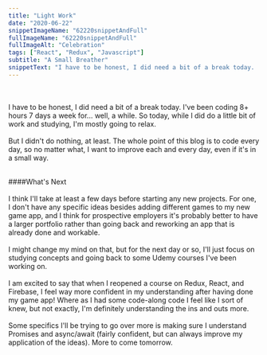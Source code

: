 ```yaml
---
title: "Light Work"
date: "2020-06-22"
snippetImageName: "62220snippetAndFull"
fullImageName: "62220snippetAndFull"
fullImageAlt: "Celebration"
tags: ["React", "Redux", "Javascript"]
subtitle: "A Small Breather"
snippetText: "I have to be honest, I did need a bit of a break today.  I've been coding 8+ hours 7 days a week for... well, a while.  So today, while I did do a little bit of work and studying, I'm mostly going to relax."
---
```


<br>
<br>
I have to be honest, I did need a bit of a break today.  I've been coding 8+ hours 7 days a week for... well, a while.  So today, while I did do a little bit of work and studying, I'm mostly going to relax.
<br>
<br>
But I didn't do nothing, at least.  The whole point of this blog is to code every day, so no matter what, I want to improve each and every day, even if it's in a small way.
<br>
<br>

####What's Next
<br>
<br>
I think I'll take at least a few days before starting any new projects.  For one, I don't have any specific ideas besides adding different games to my new game app, and I think for prospective employers it's probably better to have a larger portfolio rather than going back and reworking an app that is already done and workable.
<br>
<br>
I might change my mind on that, but for the next day or so, I'll just focus on studying concepts and going back to some Udemy courses I've been working on.
<br>
<br>
I am excited to say that when I reopened a course on Redux, React, and Firebase, I feel way more confident in my understanding after having done my game app!  Where as I had some code-along code I feel like I sort of knew, but not exactly, I'm definitely understanding the ins and outs more.
<br>
<br>
Some specifics I'll be trying to go over more is making sure I understand Promises and async/await (fairly confident, but can always improve my application of the ideas).  More to come tomorrow.